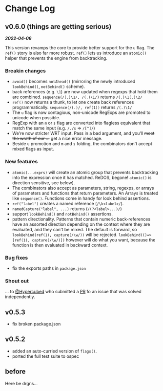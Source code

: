 # Change Log


## v0.6.0 (things are getting serious)

***2022-04-06***

This version revamps the core to provide better support for the `u` flag. The `ref()` story is also far more robust. `ref()` lets us introduce an `atomic()` helper that prevents the engine from backtracking.

### Breakin changes

- `avoid()` becomes `notAhead()` (mirroring the newly introduced `lookBehind()`, `notBehind()` scheme).
- back references (e.g. `\1`) are now updated when regexps that hold them are combined. `sequence(/(.)\1/, /(.)\1/)` returns `/(.)\1(.)\2/`
- `ref()` now returns a thunk, to let one create back references programmatically. `sequence(/(.)/, ref(1))` returns `/(.)\1/`
- The `u` flag is now contagious, non-unicode RegExps are promoted to unicode when possible.
- RegExp with an `m` or `s` flag are converted into flagless equivalent that match the same input (e.g. `/./s` => `/[^]/`)
- We're now stricter WRT input. Pass in a bad argument, and you'll ~~meet the wrath of our ...~~ get a nice error message.
- Beside `u` promotion and `m` and `s` folding, the combinators don't accept mixed flags as input.

### New features

- `atomic(...exprs)` will create an atomic group that prevents backtracking into the expression once it has matched. ReDOS, begone! `atomic()` is direction sensitive, see below).
- The combinators also accept as parameters, string, regexps, or arrays of parameters and functions that return parameters. An Arrays is treated like `sequence()`. Functions come in handy for look behind assertions.
- `ref("label")` creates a named reference (`/\k<label>/`).
- `namedCapture("label", ...)` returns (`/(?<label>...)/`)
- support `lookBehind()` and `notBehind()` assertions.
- pattern directionality. Patterns that contain numeric back-references have an assorted direction depending on the context where they are evaluated, and they can't be mixed. The default is forward, so `lookBehind(ref(1), capture(/\w/))` will be rejected. `lookBehind(()=>[ref(1), capture(/\w/)])` however will do what you want, because the function is then evaluated in backward context.

### Bug fixes

- fix the exports paths in `package.json`

### Shout out

... to [@Hypercubed](https://github.com/Hypercubed) who submitted a [PR](https://github.com/pygy/compose-regexp.js/pull/5) fo an issue that was solved independently.

## v0.5.3

- fix broken package.json

## v0.5.2

- added an auto-curried version of `flags()`.
- ported the full test suite to ospec

## before

Here be drgns...
